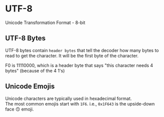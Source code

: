 

# UTF-8
Unicode Transformation Format - 8-bit


## UTF-8 Bytes
UTF-8 bytes contain `header bytes` that tell the decoder how many bytes to read to 
get the character.
It will be the first byte of the character.


F0 is 11110000, which is a header byte that says "this character needs 4 
bytes" (because of the 4 1's)


## Unicode Emojis

Unicode characters are typically used in hexadecimal format.  
The most common emojis start with `1F6`. i.e., `0x1F643` is the upside-down face 🙃 emoji.  


